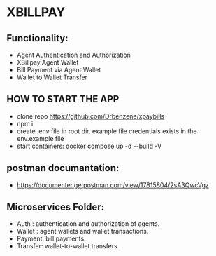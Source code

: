 # XBILLPAY

## Functionality:

-   Agent Authentication and Authorization
-   XBillpay Agent Wallet
-   Bill Payment via Agent Wallet
-   Wallet to Wallet Transfer

## HOW TO START THE APP

-   clone repo https://github.com/Drbenzene/xpaybills
-   npm i
-   create .env file in root dir. example file credentials exists in the env.example file
-   start containers: docker compose up -d --build -V

## postman documantation:

-   https://documenter.getpostman.com/view/17815804/2sA3QwcVgz

## Microservices Folder:

-   Auth : authentication and authorization of agents.
-   Wallet : agent wallets and wallet transactions.
-   Payment: bill payments.
-   Transfer: wallet-to-wallet transfers.
